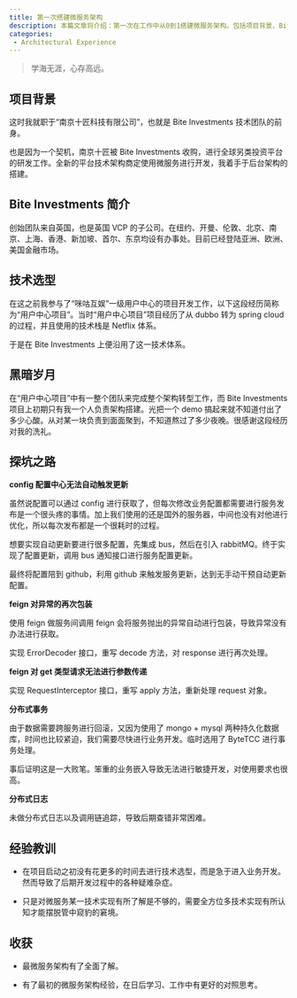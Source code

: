 ```yaml
---
title: 第一次搭建微服务架构
description: 本篇文章将介绍：第一次在工作中从0到1搭建微服务架构。包括项目背景、Bite Investments 简介、技术选型、黑暗岁月、探坑之路、经验教训、收获
categories:
 - Architectural Experience
---
```


> 学海无涯，心存高远。

## 项目背景

这时我就职于“南京十匠科技有限公司”，也就是 Bite Investments 技术团队的前身。

也是因为一个契机，南京十匠被 Bite Investments 收购，进行全球另类投资平台的研发工作。全新的平台技术架构商定使用微服务进行开发，我着手于后台架构的搭建。

## Bite Investments 简介

创始团队来自英国，也是英国 VCP 的子公司。在纽约、开曼、伦敦、北京、南京、上海、香港、新加坡、首尔、东京均设有办事处。目前已经登陆亚洲、欧洲、美国金融市场。

## 技术选型

在这之前我参与了“咪咕互娱”一级用户中心的项目开发工作，以下这段经历简称为“用户中心项目”。当时“用户中心项目”项目经历了从 dubbo 转为 spring cloud 的过程，并且使用的技术栈是 Netflix 体系。

于是在 Bite Investments 上便沿用了这一技术体系。

## 黑暗岁月

在“用户中心项目”中有一整个团队来完成整个架构转型工作，而 Bite Investments 项目上初期只有我一个人负责架构搭建。光把一个 demo 搞起来就不知道付出了多少心酸。从对某一块负责到面面聚到，不知道熬过了多少夜晚。很感谢这段经历对我的洗礼。

## 探坑之路

**config 配置中心无法自动触发更新**

虽然说配置可以通过 config 进行获取了，但每次修改业务配置都需要进行服务发布是一个很头疼的事情。加上我们使用的还是国外的服务器，中间也没有对他进行优化，所以每次发布都是一个很耗时的过程。

想要实现自动更新要进行很多配置，先集成 bus，然后在引入 rabbitMQ。终于实现了配置更新，调用 bus 通知接口进行服务配置更新。

最终将配置陪到 github，利用 github 来触发服务更新，达到无手动干预自动更新配置。

**feign 对异常的再次包装**

使用 feign 做服务间调用 feign 会将服务抛出的异常自动进行包装，导致异常没有办法进行获取。

实现 ErrorDecoder 接口，重写 decode 方法，对 response 进行再次处理。

**feign 对 get 类型请求无法进行参数传递**

实现 RequestInterceptor 接口，重写 apply 方法，重新处理 request 对象。

**分布式事务**

由于数据需要跨服务进行回滚，又因为使用了 mongo + mysql 两种持久化数据库，时间也比较紧迫，我们需要尽快进行业务开发。临时选用了 ByteTCC 进行事务处理。

事后证明这是一大败笔。笨重的业务嵌入导致无法进行敏捷开发，对使用要求也很高。

**分布式日志**

未做分布式日志以及调用链追踪，导致后期查错非常困难。

## 经验教训

- 在项目启动之初没有花更多的时间去进行技术选型，而是急于进入业务开发。然而导致了后期开发过程中的各种疑难杂症。

- 只是对微服务某一技术实现有所了解是不够的，需要全方位多技术实现有所认知才能摆脱管中窥豹的窘境。

## 收获

- 最微服务架构有了全面了解。

- 有了最初的微服务架构经验，在日后学习、工作中有更好的对照思考。